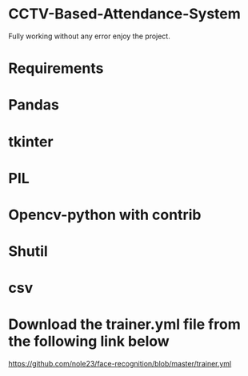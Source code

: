 # CCTV-Based-Attendance-System
Fully working without any error enjoy the project.


# Requirements
# Pandas
# tkinter
# PIL
# Opencv-python with contrib
# Shutil
# csv


# Download the trainer.yml file from the following link below
https://github.com/nole23/face-recognition/blob/master/trainer.yml
